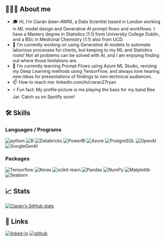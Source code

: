 ## 💁🏻‍♂️ About me

- 🎓 Hi, I’m Ciarán (keer-AWN), a Data Scientist based in London working in ML model design and Generative AI prompt flows and workflows. I have a Masters degree in Statistics (1:1) from University College Dublin, and a BSc in Medicinal Chemistry (1:1) also from UCD. 
- 🚀 I’m currently working on using Generative AI models to automate laborious processes for clients, but keeping to my ML and Statistics roots! Not all problems can be solved with AI, and I am enjoying finding out where those limitations are.
- 🌱 I’m currently learning Prompt Flows using Azure ML Studio, revising my Deep Learning methods using TensorFlow, and always love hearing new ideas for presentations of findings to non-technical audiences.
- 📫 How to reach me: linkedin.com/in/ciaran27ryan
- ⚡ Fun fact: My profile picture is me playing the bass for my band Bee Jar. Catch us on Spotify soon!

## 🛠️ Skills


### Languages / Programs

![python](https://img.shields.io/badge/Python-3776AB?style=for-the-badge&logo=python&logoColor=white)
![R](https://img.shields.io/badge/-28B6F6?style=for-the-badge&logo=R&logoColor=white)
![Databricks](https://img.shields.io/badge/Databricks-FF7F00?style=for-the-badge&logo=databricks&logoColor=white)
![PowerBI](https://img.shields.io/badge/PowerBI-F2C811?style=for-the-badge&logo=powerbi&logoColor=black)
![Azure](https://img.shields.io/badge/Azure-0089D6?style=for-the-badge&logo=microsoftazure&logoColor=white)
![PostgreSQL](https://img.shields.io/badge/PostgreSQL-336791?style=for-the-badge&logo=postgresql&logoColor=white)
![OpenAI](https://img.shields.io/badge/OpenAI-000000?style=for-the-badge&logo=openai&logoColor=white)
![GoogleGenAI](https://img.shields.io/badge/Google_ML_Engineer-4285F4?style=for-the-badge&logo=googlecloud&logoColor=white)


### Packages

![Tensorflow](https://img.shields.io/badge/Tensorflow-FFA756?style=for-the-badge&logo=tensorflow&logoColor=black)
![Keras](https://img.shields.io/badge/Keras-D30000?style=for-the-badge&logo=keras&logoColor=black)
![scikit-learn](https://img.shields.io/badge/scikitlearn-28B6F6?style=for-the-badge&logo=scikitlearn&logoColor=orange)
![Pandas](https://img.shields.io/badge/Pandas-000080?style=for-the-badge&logo=pandas&logoColor=white)
![NumPy](https://img.shields.io/badge/NumPy-40E0D0?style=for-the-badge&logo=numpy&logoColor=black)
![Matplotlib](https://img.shields.io/badge/Matplotlib-008080?style=for-the-badge&logo=matplotlib&logoColor=white)
![Seaborn](https://img.shields.io/badge/Seaborn-3776AB?style=for-the-badge&logo=seaborn&logoColor=white)

## 📈 Stats

[![Ciarán's GitHub stats](https://github-readme-stats.vercel.app/api?username=ciaryan&show_icons=true)](https://github.com/ciaryan/github-readme-stats)


## 🔗 Links

[![linked-in](https://img.shields.io/badge/Linked_In-0077B5?style=for-the-badge&logo=LinkedIn&logoColor=white)](https://www.linkedin.com/in/ciaran27ryan/)
[![github](https://img.shields.io/badge/GitHub-000000?style=for-the-badge&logo=GitHub&logoColor=white)](https://github.com/ciaryan)


<!---
ciaryan/ciaryan is a ✨ special ✨ repository because its `README.md` (this file) appears on your GitHub profile.
You can click the Preview link to take a look at your changes.
--->
